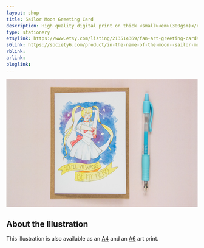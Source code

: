 ```yaml
---
layout: shop
title: Sailor Moon Greeting Card
description: High quality digital print on thick <small><em>(300gsm)</em></small> silk card. Blank inside, with logo on back. Comes with a kraft envelope, in a protective cello bag.<br><br>A6 in size <small><em>(14.8 x 10.5cm or 4.1 x 5.8in)</em></small>
type: stationery
etsylink: https://www.etsy.com/listing/213514369/fan-art-greeting-cards-select-who-you
s6link: https://society6.com/product/in-the-name-of-the-moon--sailor-moon_print#1=45
rblink: 
arlink: 
bloglink: 
---
```


<div class="carosel">
    <img src="/assets/shop/fanart-sailor-moon-greeting-card.jpg" alt="&quot;You'll Always be my Hero&quot; - Greeting Card with a printed illustration of Sailor Moon / Usagi Tsukino from the manga / anime Sailor Moon, made by A Rose Cast" title="&quot;You'll Always be my Hero&quot; - Greeting Card with a printed illustration of Sailor Moon / Usagi Tsukino from the manga / anime Sailor Moon, hand-made by @arosecast">
</div>

<h2>About the Illustration</h2>


This illustration is also available as an [A4]() and an [A6]() art print.